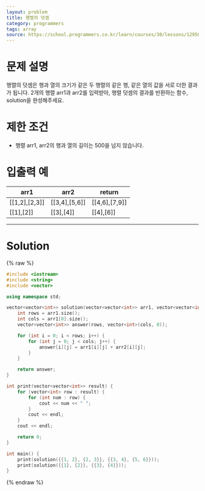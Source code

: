 ```yaml
---
layout: problem
title: 행렬의 덧셈
category: programmers
tags: array
source: https://school.programmers.co.kr/learn/courses/30/lessons/12950
---
```


# 문제 설명

행렬의 덧셈은 행과 열의 크기가 같은 두 행렬의 같은 행, 같은 열의 값을 서로 더한 결과가 됩니다. 2개의 행렬 arr1과 arr2를 입력받아, 행렬 덧셈의 결과를 반환하는 함수, solution을 완성해주세요.

# 제한 조건

- 행렬 arr1, arr2의 행과 열의 길이는 500을 넘지 않습니다.

# 입출력 예

| arr1 | arr2 | return |
| --- | --- | --- |
| [[1,2],[2,3]] | [[3,4],[5,6]] | [[4,6],[7,9]] |
| [[1],[2]] | [[3],[4]] | [[4],[6]] |

---

# Solution

{% raw %}
```cpp
#include <iostream>
#include <string>
#include <vector>

using namespace std;

vector<vector<int>> solution(vector<vector<int>> arr1, vector<vector<int>> arr2) {
    int rows = arr1.size();
    int cols = arr1[0].size();
    vector<vector<int>> answer(rows, vector<int>(cols, 0));

    for (int i = 0; i < rows; i++) {
        for (int j = 0; j < cols; j++) {
            answer[i][j] = arr1[i][j] + arr2[i][j];
        }
    }

    return answer;
}

int print(vector<vector<int>> result) {
    for (vector<int> row : result) {
        for (int num : row) {
            cout << num << " ";
        }
        cout << endl;
    }
    cout << endl;

    return 0;
}

int main() {
    print(solution({{1, 2}, {2, 3}}, {{3, 4}, {5, 6}}));
    print(solution({{1}, {2}}, {{3}, {4}}));
}
```
{% endraw %}
